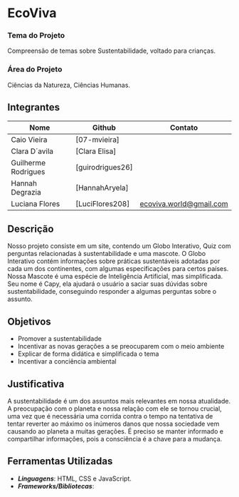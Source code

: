 # EcoViva
### Tema do Projeto
Compreensão de temas sobre Sustentabilidade, voltado para crianças.
### Área do Projeto
Ciências da Natureza, Ciências Humanas.
## Integrantes
|         Nome         |      Github       |        Contato        |
|----------------------|-------------------|-----------------------|                 
| Caio Vieira          | [07-mvieira]      |                       |
| Clara D´avila        | [Clara Elisa]     |                       |
| Guilherme Rodrigues  | [guirodrigues26]  |                       |
| Hannah Degrazia      | [HannahAryela]    |                       |
| Luciana Flores       | [LuciFlores208]   |ecoviva.world@gmail.com|                         |          
## Descrição
Nosso projeto consiste em um site, contendo um Globo Interativo, Quiz com perguntas relacionadas à sustentabilidade e uma mascote. O Globo Interativo contém informações sobre práticas sustentáveis adotadas por cada um dos continentes, com algumas especificações para certos países. Nossa Mascote é uma espécie de Inteligência Artificial, mas simplificada. Seu nome é Capy, ela ajudará o usuário a saciar suas dúvidas sobre sustentabilidade, conseguindo responder a algumas perguntas sobre o assunto.
## Objetivos
- Promover a sustentabilidade
- Incentivar as novas gerações a se preocuparem com o meio ambiente
- Explicar de forma didática e simplificada o tema
- Incentivar a conciência ambiental

## Justificativa
A sustentabilidade é um dos assuntos mais relevantes em nossa atualidade. A preocupação com o planeta e nossa relação com ele se tornou crucial, uma vez que é necessária uma corrida contra o tempo na tentativa de tentar reverter ao máximo os inúmeros danos que nossa sociedade vem causando ao planeta a muitas gerações. É preciso se manter informado e compartilhar informações, pois a consciência é a chave para a mudança.
## Ferramentas Utilizadas
- _**Linguagens**_: HTML, CSS e JavaScript.
- _**Frameworks/Bibliotecas**_:        
